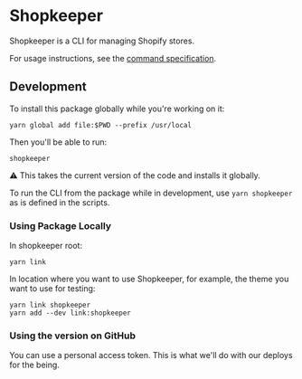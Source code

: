 # Shopkeeper

Shopkeeper is a CLI for managing Shopify stores.

For usage instructions, see the [command specification](docs/cli.md).

## Development

To install this package globally while you're working on it:

```
yarn global add file:$PWD --prefix /usr/local
```

Then you'll be able to run:

```
shopkeeper
```

⚠️ This takes the current version of the code and installs it globally.

To run the CLI from the package while in development, use `yarn shopkeeper ` as is defined
in the scripts.

### Using Package Locally

In shopkeeper root:
```
yarn link
```

In location where you want to use Shopkeeper, for example, the theme you want to use for testing:
```
yarn link shopkeeper
yarn add --dev link:shopkeeper
```

### Using the version on GitHub
You can use a personal access token. This is what we'll do with our deploys for the being.
